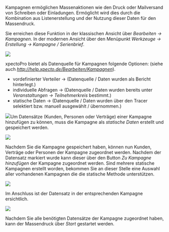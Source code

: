 Kampagnen ermöglichen Massenaktionen wie den Druck oder Mailversand von Schreiben oder Einladungen. Ermöglicht wird dies durch die Kombination aus Listenerstellung und der Nutzung dieser Daten für den Massendruck. 

Sie erreichen diese Funktion in der klassischen Ansicht über *Bearbeiten → Kampagnen*. 
In der modernen Ansicht über den Menüpunkt *Werkzeuge → Erstellung → Kampagne / Serienbrief*.

![](http://xpecto.github.io/docs/xpecto/Bearbeiten/Zu_Kampagne_hinzufuegen/Kampagne_Menueleiste.png)

xpectoPro bietet als Datenquelle für Kampagnen folgende Optionen: (siehe auch *http://help.xpecto.de/Bearbeiten/Kampagnen*).

 - vordefinierter Verteiler -> (Datenquelle / Daten wurden als Bericht hinterlegt.)
 - individuelle Abfragen -> (Datenquelle / Daten wurden bereits unter *Veranstaltungen -> Teilnehmerkreis* bestimmt.)
 - statische Daten -> (Datenquelle / Daten wurden über den Tracer selektiert bzw. manuell ausgewählt / übernommen.)


![](http://xpecto.github.io/docs/xpecto/Grafiken/gr_gluehbirne.jpg)Um Datensätze (Kunden, Personen oder Verträge) einer Kampagne hinzufügen zu können, muss die Kampagne als *statische Daten* erstellt und gespeichert werden.

![](http://xpecto.github.io/docs/xpecto/Bearbeiten/Zu_Kampagne_hinzufuegen/Datenquellen.png)

Nachdem Sie die  Kampagne gespeichert haben, können nun Kunden, Verträge oder Personen der Kampagne zugeordnet werden. Nachdem der Datensatz markiert wurde kann dieser über den Button *Zu Kampagne hinzufügen* der Kampagne zugeordnet werden. Sind mehrere statische Kampagnen erstellt worden, bekommen Sie an dieser Stelle eine Auswahl aller vorhandenen Kampagnen die die statische Methode unterstützen. 

![](https://xpecto.github.io/docs/xpecto/Bearbeiten/Zu_Kampagne_hinzufuegen/Kampagne_Datensatz_hinzufuegen.png)

Im Anschluss ist der Datensatz in der entsprechenden Kampagne ersichtlich.

![](https://xpecto.github.io/docs/xpecto/Bearbeiten/Zu_Kampagne_hinzufuegen/Kunde_in_statischer_Kampagne.png)

Nachdem Sie alle benötigten Datensätze der Kampagne zugeordnet haben, kann der Massendruck über *Start*  gestartet werden.
